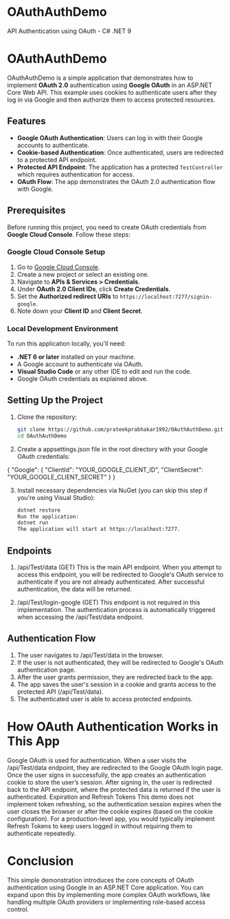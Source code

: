 # OAuthAuthDemo
API Authentication using OAuth - C# .NET 9

# OAuthAuthDemo

OAuthAuthDemo is a simple application that demonstrates how to implement **OAuth 2.0** authentication using **Google OAuth** in an ASP.NET Core Web API. This example uses cookies to authenticate users after they log in via Google and then authorize them to access protected resources.

## Features

- **Google OAuth Authentication**: Users can log in with their Google accounts to authenticate.
- **Cookie-based Authentication**: Once authenticated, users are redirected to a protected API endpoint.
- **Protected API Endpoint**: The application has a protected `TestController` which requires authentication for access.
- **OAuth Flow**: The app demonstrates the OAuth 2.0 authentication flow with Google.

## Prerequisites

Before running this project, you need to create OAuth credentials from **Google Cloud Console**. Follow these steps:

### Google Cloud Console Setup

1. Go to [Google Cloud Console](https://console.cloud.google.com/).
2. Create a new project or select an existing one.
3. Navigate to **APIs & Services > Credentials**.
4. Under **OAuth 2.0 Client IDs**, click **Create Credentials**.
5. Set the **Authorized redirect URIs** to `https://localhost:7277/signin-google`.
6. Note down your **Client ID** and **Client Secret**.

### Local Development Environment

To run this application locally, you'll need:

- **.NET 6 or later** installed on your machine.
- A Google account to authenticate via OAuth.
- **Visual Studio Code** or any other IDE to edit and run the code.
- Google OAuth credentials as explained above.

## Setting Up the Project

1. Clone the repository:

   ```bash
   git clone https://github.com/prateekprabhakar1992/OAuthAuthDemo.git
   cd OAuthAuthDemo


2. Create a appsettings.json file in the root directory with your Google OAuth credentials:

{
  "Google": {
    "ClientId": "YOUR_GOOGLE_CLIENT_ID",
    "ClientSecret": "YOUR_GOOGLE_CLIENT_SECRET"
  }
}


3. Install necessary dependencies via NuGet (you can skip this step if you're using Visual Studio):

    ```bash
    dotnet restore
    Run the application:
    dotnet run
    The application will start at https://localhost:7277.

## Endpoints
1. /api/Test/data (GET)
This is the main API endpoint. When you attempt to access this endpoint, you will be redirected to Google's OAuth service to authenticate if you are not already authenticated. After successful authentication, the data will be returned.

2. /api/Test/login-google (GET)
This endpoint is not required in this implementation. The authentication process is automatically triggered when accessing the /api/Test/data endpoint.

## Authentication Flow

1. The user navigates to /api/Test/data in the browser.
2. If the user is not authenticated, they will be redirected to Google's OAuth authentication page.
3. After the user grants permission, they are redirected back to the app.
4. The app saves the user's session in a cookie and grants access to the protected API (/api/Test/data).
5. The authenticated user is able to access protected endpoints.

# How OAuth Authentication Works in This App

Google OAuth is used for authentication.
When a user visits the /api/Test/data endpoint, they are redirected to the Google OAuth login page.
Once the user signs in successfully, the app creates an authentication cookie to store the user’s session.
After signing in, the user is redirected back to the API endpoint, where the protected data is returned if the user is authenticated.
Expiration and Refresh Tokens
This demo does not implement token refreshing, so the authentication session expires when the user closes the browser or after the cookie expires (based on the cookie configuration). For a production-level app, you would typically implement Refresh Tokens to keep users logged in without requiring them to authenticate repeatedly.

# Conclusion

This simple demonstration introduces the core concepts of OAuth authentication using Google in an ASP.NET Core application. You can expand upon this by implementing more complex OAuth workflows, like handling multiple OAuth providers or implementing role-based access control.